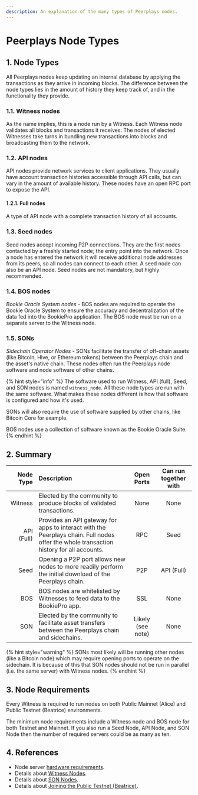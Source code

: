```yaml
---
description: An explanation of the many types of Peerplays nodes.
---
```


# Peerplays Node Types

## 1. Node Types

All Peerplays nodes keep updating an internal database by applying the transactions as they arrive in incoming blocks. The difference between the node types lies in the amount of history they keep track of, and in the functionality they provide.

### 1.1. Witness nodes

As the name implies, this is a node run by a Witness. Each Witness node validates all blocks and transactions it receives. The nodes of elected Witnesses take turns in bundling new transactions into blocks and broadcasting them to the network.

### 1.2. API nodes

API nodes provide network services to client applications. They usually have account transaction histories accessible through API calls, but can vary in the amount of available history. These nodes have an open RPC port to expose the API.

#### 1.2.1. Full nodes

A type of API node with a complete transaction history of all accounts.

### 1.3. Seed nodes

Seed nodes accept incoming P2P connections. They are the first nodes contacted by a freshly started node; the entry point into the network. Once a node has entered the network it will receive additional node addresses from its peers, so all nodes can connect to each other. A seed node can also be an API node. Seed nodes are not mandatory, but highly recommended.

### 1.4. BOS nodes

_Bookie Oracle System nodes_ - BOS nodes are required to operate the Bookie Oracle System to ensure the accuracy and decentralization of the data fed into the BookiePro application. The BOS node must be run on a separate server to the Witness node.

### 1.5. SONs

_Sidechain Operator Nodes_ - SONs facilitate the transfer of off-chain assets \(like Bitcoin, Hive, or Ethereum tokens\) between the Peerplays chain and the asset's native chain. These nodes often run the Peerplays node software and node software of other chains.

{% hint style="info" %}
The software used to run Witness, API \(full\), Seed, and SON nodes is named `witness_node`. All these node types are run with the same software. What makes these nodes different is how that software is configured and how it's used.

SONs will also require the use of software supplied by other chains, like Bitcoin Core for example.

BOS nodes use a collection of software known as the Bookie Oracle Suite.
{% endhint %}

## 2. Summary

| Node Type | Description | Open Ports | Can run together with |
| ---: | :--- | :---: | :---: |
| Witness | Elected by the community to produce blocks of validated transactions. | None | None |
| API \(Full\) | Provides an API gateway for apps to interact with the Peerplays chain. Full nodes offer the whole transaction history for all accounts. | RPC | Seed |
| Seed | Opening a P2P port allows new nodes to more readily perform the initial download of the Peerplays chain. | P2P | API \(Full\) |
| BOS | BOS nodes are whitelisted by Witnesses to feed data to the BookiePro app. | SSL | None |
| SON | Elected by the community to facilitate asset transfers between the Peerplays chain and sidechains. | Likely \(see note\) | None |

{% hint style="warning" %}
SONs most likely will be running other nodes \(like a Bitcoin node\) which may require opening ports to operate on the sidechain. It is because of this that SON nodes should not be run in parallel \(i.e. the same server\) with Witness nodes.
{% endhint %}

## 3. Node Requirements

Every Witness is required to run nodes on both Public Mainnet \(Alice\) and Public Testnet \(Beatrice\) environments.

The minimum node requirements include a Witness node and BOS node for both Testnet and Mainnet. If you also run a Seed Node, API Node, and SON Node then the number of required servers could be as many as ten.

## 4. References

* Node server [hardware requirements](hardware-requirements.md).
* Details about [Witness Nodes](../witnesses/installation-guides/).
* Details about [SON Nodes](../sidechain-operator-nodes-sons/installation-guides/).
* Details about [Joining the Public Testnet \(Beatrice\)](joining-the-public-testnet.md).

